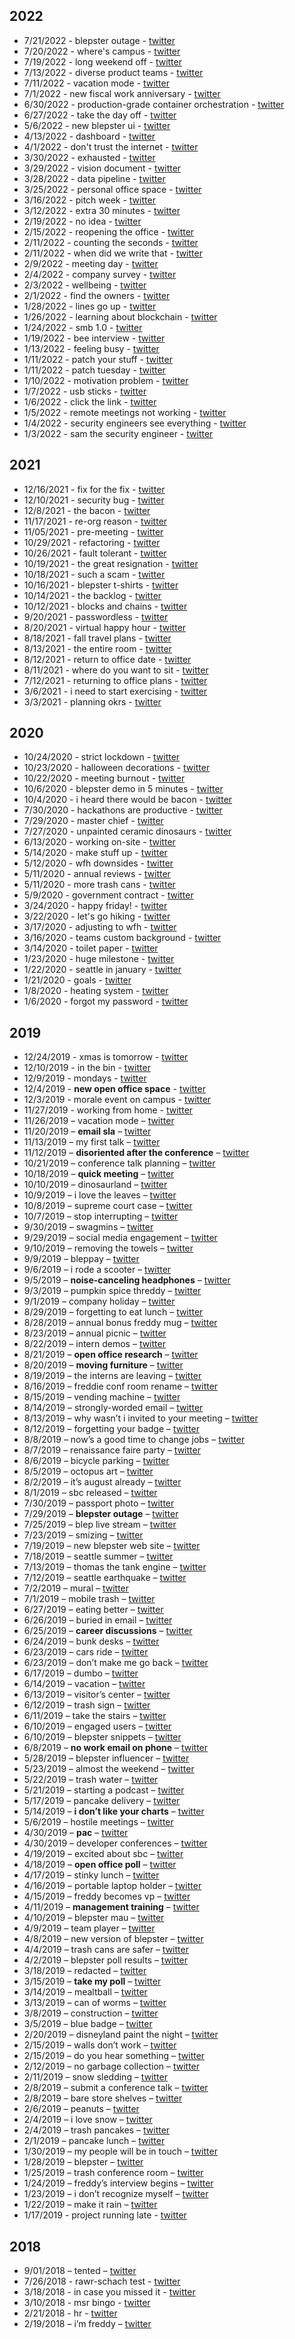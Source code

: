 
## 2022

* 7/21/2022 - blepster outage - [twitter](https://twitter.com/ThreddyRex/status/1550230473778950144)
* 7/20/2022 - where's campus - [twitter](https://twitter.com/ThreddyRex/status/1549920181597528066)
* 7/19/2022 - long weekend off - [twitter](https://twitter.com/ThreddyRex/status/1549464791210553345)
* 7/13/2022 - diverse product teams - [twitter](https://twitter.com/ThreddyRex/status/1547328201868787712)
* 7/11/2022 - vacation mode - [twitter](https://twitter.com/ThreddyRex/status/1546589280704704514)
* 7/1/2022 - new fiscal work anniversary - [twitter](https://twitter.com/ThreddyRex/status/1542931453981257728)
* 6/30/2022 - production-grade container orchestration - [twitter](https://twitter.com/ThreddyRex/status/1542630931575361536)
* 6/27/2022 - take the day off - [twitter](https://twitter.com/ThreddyRex/status/1541469961280819200)
* 5/6/2022 - new blepster ui - [twitter](https://twitter.com/threddyrex/status/1522612422359404545)
* 4/13/2022 - dashboard - [twitter](https://twitter.com/threddyrex/status/1514393326065053697?s=20)
* 4/1/2022 - don't trust the internet - [twitter](https://twitter.com/threddyrex/status/1509913486955986944)
* 3/30/2022 - exhausted - [twitter](https://twitter.com/threddyrex/status/1509258910560968706?s=20)
* 3/29/2022 - vision document - [twitter](https://twitter.com/threddyrex/status/1508892432926081024?s=20)
* 3/28/2022 - data pipeline - [twitter](https://twitter.com/threddyrex/status/1508580977471201280?s=20)
* 3/25/2022 - personal office space - [twitter](https://twitter.com/threddyrex/status/1507462726464929794?s=20)
* 3/16/2022 - pitch week - [twitter](https://twitter.com/threddyrex/status/1504212667388633091?s=20)
* 3/12/2022 - extra 30 minutes - [twitter](https://twitter.com/threddyrex/status/1502746273912274947?s=20)
* 2/19/2022 - no idea - [twitter](https://twitter.com/threddyrex/status/1495118513588948992?s=20)
* 2/15/2022 - reopening the office - [twitter](https://twitter.com/threddyrex/status/1493694086338932739?s=20)
* 2/11/2022 - counting the seconds - [twitter](https://twitter.com/threddyrex/status/1492273751043411969?s=20)
* 2/11/2022 - when did we write that - [twitter](https://twitter.com/threddyrex/status/1492229114845040641?s=20)
* 2/9/2022 - meeting day - [twitter](https://twitter.com/threddyrex/status/1491483542617919492?s=20)
* 2/4/2022 - company survey - [twitter](https://twitter.com/threddyrex/status/1489734600544829441?s=20)
* 2/3/2022 - wellbeing - [twitter](https://twitter.com/threddyrex/status/1489399290405744640?s=20)
* 2/1/2022 - find the owners - [twitter](https://twitter.com/threddyrex/status/1488594790140682240?s=20)
* 1/28/2022 - lines go up - [twitter](https://twitter.com/threddyrex/status/1487154432521355264?s=20)
* 1/26/2022 - learning about blockchain - [twitter](https://twitter.com/threddyrex/status/1486489756204630020?s=20)
* 1/24/2022 - smb 1.0 - [twitter](https://twitter.com/threddyrex/status/1485722640694136833?s=20)
* 1/19/2022 - bee interview - [twitter](https://twitter.com/threddyrex/status/1483906421548748806?s=20)
* 1/13/2022 - feeling busy - [twitter](https://twitter.com/threddyrex/status/1481746713215787009?s=20)
* 1/11/2022 - patch your stuff - [twitter](https://twitter.com/threddyrex/status/1481028909646761985?s=20)
* 1/11/2022 - patch tuesday - [twitter](https://twitter.com/threddyrex/status/1481008988112101376?s=20)
* 1/10/2022 - motivation problem - [twitter](https://twitter.com/threddyrex/status/1480714446351716356?s=20)
* 1/7/2022 - usb sticks - [twitter](https://twitter.com/threddyrex/status/1479582184046428160?s=20)
* 1/6/2022 - click the link - [twitter](https://twitter.com/threddyrex/status/1479173730244829184?s=20)
* 1/5/2022 - remote meetings not working - [twitter](https://twitter.com/threddyrex/status/1478866543794540544?s=20)
* 1/4/2022 - security engineers see everything - [twitter](https://twitter.com/threddyrex/status/1478473095241367552?s=20)
* 1/3/2022 - sam the security engineer - [twitter](https://twitter.com/threddyrex/status/1478123383095054336?s=20)


## 2021

* 12/16/2021 - fix for the fix - [twitter](https://twitter.com/threddyrex/status/1471578425953447937?s=20)
* 12/10/2021 - security bug - [twitter](https://twitter.com/threddyrex/status/1469432695931367424?s=20)
* 12/8/2021 - the bacon - [twitter](https://twitter.com/threddyrex/status/1468665766702563329?s=20)
* 11/17/2021 - re-org reason - [twitter](https://twitter.com/threddyrex/status/1461028318422056961?s=20)
* 11/05/2021 - pre-meeting - [twitter](https://twitter.com/threddyrex/status/1456715477992886275?s=20)
* 10/29/2021 - refactoring - [twitter](https://twitter.com/threddyrex/status/1454188100763013126?s=20)
* 10/26/2021 - fault tolerant - [twitter](https://twitter.com/threddyrex/status/1453142397601206276?s=20)
* 10/19/2021 - the great resignation - [twitter](https://twitter.com/threddyrex/status/1450543284737089538?s=20)
* 10/18/2021 - such a scam - [twitter](https://twitter.com/threddyrex/status/1450166457241726976?s=20)
* 10/16/2021 - blepster t-shirts - [twitter](https://twitter.com/threddyrex/status/1449478206533242881?s=20)
* 10/14/2021 - the backlog - [twitter](https://twitter.com/threddyrex/status/1448712549260611590?s=20)
* 10/12/2021 - blocks and chains - [twitter](https://twitter.com/threddyrex/status/1448050111724941316?s=20)
* 9/20/2021 - passwordless - [twitter](https://twitter.com/threddyrex/status/1440048859359551491?s=20)
* 8/20/2021 - virtual happy hour - [twitter](https://twitter.com/threddyrex/status/1428787775642374151?s=20)
* 8/18/2021 - fall travel plans - [twitter](https://twitter.com/threddyrex/status/1428114550469971969?s=20)
* 8/13/2021 - the entire room - [twitter](https://twitter.com/threddyrex/status/1426235463849807882?s=20)
* 8/12/2021 - return to office date - [twitter](https://twitter.com/threddyrex/status/1425878595822522368?s=20)
* 8/11/2021 - where do you want to sit - [twitter](https://twitter.com/threddyrex/status/1425538661001490434?s=20)
* 7/12/2021 - returning to office plans - [twitter](https://twitter.com/threddyrex/status/1414656059256414223?s=20)
* 3/6/2021 - i need to start exercising - [twitter](https://twitter.com/threddyrex/status/1368301778379313152?s=20)
* 3/3/2021 - planning okrs - [twitter](https://twitter.com/threddyrex/status/1367272335066103820?s=20)


## 2020


* 10/24/2020 - strict lockdown - [twitter](https://twitter.com/threddyrex/status/1320062007924588544?s=20)
* 10/23/2020 - halloween decorations - [twitter](https://twitter.com/threddyrex/status/1319718220874432512?s=20)
* 10/22/2020 - meeting burnout - [twitter](https://twitter.com/threddyrex/status/1319436441441595393?s=20)
* 10/6/2020 - blepster demo in 5 minutes - [twitter](https://twitter.com/threddyrex/status/1313566190350946304?s=20)
* 10/4/2020 - i heard there would be bacon - [twitter](https://twitter.com/threddyrex/status/1312835990449393664?s=20)
* 7/30/2020 - hackathons are productive - [twitter](https://twitter.com/threddyrex/status/1288880107319201792?s=20)
* 7/29/2020 - master chief - [twitter](https://twitter.com/threddyrex/status/1288601977580969984?s=20)
* 7/27/2020 - unpainted ceramic dinosaurs - [twitter](https://twitter.com/threddyrex/status/1287883820918702080?s=20)
* 6/13/2020 - working on-site - [twitter](https://twitter.com/threddyrex/status/1271926208733704192?s=20)
* 5/14/2020 - make stuff up - [twitter](https://twitter.com/threddyrex/status/1261061826701176832?s=20)
* 5/12/2020 - wfh downsides - [twitter](https://twitter.com/threddyrex/status/1260291288026341376?s=20)
* 5/11/2020 - annual reviews - [twitter](https://twitter.com/threddyrex/status/1259986539796328448?s=20)
* 5/11/2020 - more trash cans - [twitter](https://twitter.com/threddyrex/status/1259879234362720257?s=20)
* 5/9/2020 - government contract - [twitter](https://twitter.com/threddyrex/status/1259347514932617216?s=20)
* 3/24/2020 - happy friday! - [twitter](https://twitter.com/threddyrex/status/1242527113694998529?s=20)
* 3/22/2020 - let's go hiking - [twitter](https://twitter.com/threddyrex/status/1241794342743724034?s=20)
* 3/17/2020 - adjusting to wfh - [twitter](https://twitter.com/threddyrex/status/1240020684752834560?s=20)
* 3/16/2020 - teams custom background - [twitter](https://twitter.com/threddyrex/status/1239673214285918210?s=20)
* 3/14/2020 - toilet paper - [twitter](https://twitter.com/threddyrex/status/1238985544807284737?s=20)
* 1/23/2020 - huge milestone - [twitter](https://twitter.com/threddyrex/status/1220433849274060800?s=20)
* 1/22/2020 - seattle in january - [twitter](https://twitter.com/threddyrex/status/1220054118091223040?s=20)
* 1/21/2020 - goals - [twitter](https://twitter.com/threddyrex/status/1219650470928506880?s=20)
* 1/8/2020 - heating system - [twitter](https://twitter.com/threddyrex/status/1215084781609709568?s=20)
* 1/6/2020 - forgot my password - [twitter](https://twitter.com/threddyrex/status/1214259213213433856?s=20)


## 2019

* 12/24/2019 - xmas is tomorrow - [twitter](https://twitter.com/threddyrex/status/1209568869553074176?s=20)
* 12/10/2019 - in the bin - [twitter](https://twitter.com/threddyrex/status/1204640490651439105?s=20)
* 12/9/2019 - mondays - [twitter](https://twitter.com/threddyrex/status/1204104264953393152)
* 12/4/2019 - **new open office space** - [twitter](https://twitter.com/threddyrex/status/1202308224344420352)
* 12/3/2019 - morale event on campus - [twitter](https://twitter.com/threddyrex/status/1201988366931116032)
* 11/27/2019 - working from home - [twitter](https://twitter.com/threddyrex/status/1199755390574977024)
* 11/26/2019 – vacation mode – [twitter](https://twitter.com/threddyrex/status/1199402059348369408)
* 11/20/2019 – **email sla** – [twitter](https://twitter.com/threddyrex/status/1197281458911498246)
* 11/13/2019 – my first talk – [twitter](https://twitter.com/threddyrex/status/1194760162092838912)
* 11/12/2019 – **disoriented after the conference** – [twitter](https://twitter.com/threddyrex/status/1194342135446687744)
* 10/21/2019 – conference talk planning – [twitter](https://twitter.com/threddyrex/status/1186345587228233729)
* 10/18/2019 – **quick meeting** – [twitter](https://twitter.com/threddyrex/status/1185440705621049344)
* 10/10/2019 – dinosaurland – [twitter](https://twitter.com/threddyrex/status/1182381996946780160)
* 10/9/2019 – i love the leaves – [twitter](https://twitter.com/threddyrex/status/1182033917437591553)
* 10/8/2019 – supreme court case – [twitter](https://twitter.com/threddyrex/status/1181650045751320576)
* 10/7/2019 – stop interrupting – [twitter](https://twitter.com/threddyrex/status/1181369073487101952)
* 9/30/2019 – swagmins – [twitter](https://twitter.com/threddyrex/status/1178742057050853376)
* 9/29/2019 – social media engagement – [twitter](https://twitter.com/threddyrex/status/1178438554562641920)
* 9/10/2019 – removing the towels – [twitter](https://twitter.com/threddyrex/status/1171526376668594177)
* 9/9/2019 – bleppay – [twitter](https://twitter.com/threddyrex/status/1171182201653739520)
* 9/6/2019 – i rode a scooter – [twitter](https://twitter.com/threddyrex/status/1170088808479506432)
* 9/5/2019 – **noise-canceling headphones** – [twitter](https://twitter.com/threddyrex/status/1169717774236540928)
* 9/3/2019 – pumpkin spice threddy – [twitter](https://twitter.com/threddyrex/status/1169006823602642946)
* 9/1/2019 – company holiday – [twitter](https://twitter.com/threddyrex/status/1168277855370797056)
* 8/29/2019 – forgetting to eat lunch – [twitter](https://twitter.com/threddyrex/status/1167186981412986880)
* 8/28/2019 – annual bonus freddy mug – [twitter](https://twitter.com/threddyrex/status/1166785305526988801)
* 8/23/2019 – annual picnic – [twitter](https://twitter.com/threddyrex/status/1165003347759263744)
* 8/22/2019 – intern demos – [twitter](https://twitter.com/threddyrex/status/1164612989443424256)
* 8/21/2019 – **open office research** – [twitter](https://twitter.com/threddyrex/status/1164296583661252608)
* 8/20/2019 – **moving furniture** – [twitter](https://twitter.com/threddyrex/status/1163935096035897344)
* 8/19/2019 – the interns are leaving – [twitter](https://twitter.com/threddyrex/status/1163533165702475776)
* 8/16/2019 – freddie conf room rename – [twitter](https://twitter.com/threddyrex/status/1162466356370870272)
* 8/15/2019 – vending machine – [twitter](https://twitter.com/threddyrex/status/1162083262887448576)
* 8/14/2019 – strongly-worded email – [twitter](https://twitter.com/threddyrex/status/1161729693067993088)
* 8/13/2019 – why wasn’t i invited to your meeting – [twitter](https://twitter.com/threddyrex/status/1161367073567592448)
* 8/12/2019 – forgetting your badge – [twitter](https://twitter.com/threddyrex/status/1161012310149742592)
* 8/8/2019 – now’s a good time to change jobs – [twitter](https://twitter.com/threddyrex/status/1159547875639975937)
* 8/7/2019 – renaissance faire party – [twitter](https://twitter.com/threddyrex/status/1159192674189975554)
* 8/6/2019 – bicycle parking – [twitter](https://twitter.com/threddyrex/status/1158835414788009985)
* 8/5/2019 – octopus art – [twitter](https://twitter.com/threddyrex/status/1158492486802690048)
* 8/2/2019 – it’s august already – [twitter](https://twitter.com/threddyrex/status/1157431326032531456)
* 8/1/2019 – sbc released – [twitter](https://twitter.com/threddyrex/status/1157022319396577280)
* 7/30/2019 – passport photo – [twitter](https://twitter.com/threddyrex/status/1156293937851588608)
* 7/29/2019 – **blepster outage** – [twitter](https://twitter.com/threddyrex/status/1155915063221506048)
* 7/25/2019 – blep live stream – [twitter](https://twitter.com/threddyrex/status/1154489358956650496)
* 7/23/2019 – smizing – [twitter](https://twitter.com/threddyrex/status/1153769229750923264)
* 7/19/2019 – new blepster web site – [twitter](https://twitter.com/threddyrex/status/1152300659921674240)
* 7/18/2019 – seattle summer – [twitter](https://twitter.com/threddyrex/status/1151955948828647424?s=21)
* 7/13/2019 – thomas the tank engine – [twitter](https://twitter.com/threddyrex/status/1150131270065643520)
* 7/12/2019 – seattle earthquake – [twitter](https://twitter.com/threddyrex/status/1149784406711648256)
* 7/2/2019 – mural – [twitter](https://twitter.com/threddyrex/status/1146139594057928704?s=21)
* 7/1/2019 – mobile trash – [twitter](https://twitter.com/threddyrex/status/1145768618468073476)
* 6/27/2019 – eating better – [twitter](https://twitter.com/threddyrex/status/1144331534700204032)
* 6/26/2019 – buried in email – [twitter](https://twitter.com/threddyrex/status/1144001442329448448)
* 6/25/2019 – **career discussions** – [twitter](https://twitter.com/threddyrex/status/1143629255319773184)
* 6/24/2019 – bunk desks – [twitter](https://twitter.com/threddyrex/status/1143240290100056064)
* 6/23/2019 – cars ride – [twitter](https://twitter.com/threddyrex/status/1143004311619719168)
* 6/23/2019 – don’t make me go back – [twitter](https://twitter.com/threddyrex/status/1142973770182774784)
* 6/17/2019 – dumbo – [twitter](https://twitter.com/threddyrex/status/1140708200116658177)
* 6/14/2019 – vacation – [twitter](https://twitter.com/threddyrex/status/1139680502477025281)
* 6/13/2019 – visitor’s center – [twitter](https://twitter.com/threddyrex/status/1139261062602039296)
* 6/12/2019 – trash sign – [twitter](https://twitter.com/threddyrex/status/1138913380389908480)
* 6/11/2019 – take the stairs – [twitter](https://twitter.com/threddyrex/status/1138510903685423104)
* 6/10/2019 – engaged users – [twitter](https://twitter.com/threddyrex/status/1138199054213509120)
* 6/10/2019 – blepster snippets – [twitter](https://twitter.com/threddyrex/status/1138145400945238016)
* 6/8/2019 – **no work email on phone** – [twitter](https://twitter.com/threddyrex/status/1137500117563351040)
* 5/28/2019 – blepster influencer – [twitter](https://twitter.com/threddyrex/status/1133444095144210433)
* 5/23/2019 – almost the weekend – [twitter](https://twitter.com/threddyrex/status/1131681873006981120)
* 5/22/2019 – trash water – [twitter](https://twitter.com/threddyrex/status/1131282958789124096)
* 5/21/2019 – starting a podcast – [twitter](https://twitter.com/threddyrex/status/1130891057774833665)
* 5/17/2019 – pancake delivery – [twitter](https://twitter.com/threddyrex/status/1129520657635586048)
* 5/14/2019 – **i don’t like your charts** – [twitter](https://twitter.com/threddyrex/status/1128393271049252865)
* 5/6/2019 – hostile meetings – [twitter](https://twitter.com/threddyrex/status/1125477103921537024)
* 4/30/2019 – **pac** – [twitter](https://twitter.com/threddyrex/status/1123451425990815745)
* 4/30/2019 – developer conferences – [twitter](https://twitter.com/threddyrex/status/1123338704272052224)
* 4/19/2019 – excited about sbc – [twitter](https://twitter.com/threddyrex/status/1119333391671775232)
* 4/18/2019 – **open office poll** – [twitter](https://twitter.com/threddyrex/status/1118968606895693824)
* 4/17/2019 – stinky lunch – [twitter](https://twitter.com/threddyrex/status/1118612778590195712)
* 4/16/2019 – portable laptop holder – [twitter](https://twitter.com/threddyrex/status/1118209395328839680)
* 4/15/2019 – freddy becomes vp – [twitter](https://twitter.com/threddyrex/status/1117911421595947009)
* 4/11/2019 – **management training** – [twitter](https://twitter.com/threddyrex/status/1116438916687519744)
* 4/10/2019 – blepster mau – [twitter](https://twitter.com/threddyrex/status/1116092334041473024)
* 4/9/2019 – team player – [twitter](https://twitter.com/threddyrex/status/1115720639111806977)
* 4/8/2019 – new version of blepster – [twitter](https://twitter.com/threddyrex/status/1115385352846319616)
* 4/4/2019 – trash cans are safer – [twitter](https://twitter.com/threddyrex/status/1113895271971213312)
* 4/2/2019 – blepster poll results – [twitter](https://twitter.com/threddyrex/status/1113170217989885952)
* 3/18/2019 – redacted – [twitter](https://twitter.com/threddyrex/status/1107773750399795200)
* 3/15/2019 – **take my poll** – [twitter](https://twitter.com/threddyrex/status/1106621838275178496)
* 3/14/2019 – mealtball – [twitter](https://twitter.com/threddyrex/status/1106114158250979329)
* 3/13/2019 – can of worms – [twitter](https://twitter.com/threddyrex/status/1105980057791557632)
* 3/8/2019 – construction – [twitter](https://twitter.com/threddyrex/status/1104125208049283073)
* 3/5/2019 – blue badge – [twitter](https://twitter.com/threddyrex/status/1103069848299483136)
* 2/20/2019 – disneyland paint the night – [twitter](https://twitter.com/threddyrex/status/1098441125591887872)
* 2/15/2019 – walls don’t work – [twitter](https://twitter.com/threddyrex/status/1096676137483218944)
* 2/15/2019 – do you hear something – [twitter](https://twitter.com/threddyrex/status/1096649897325907968)
* 2/12/2019 – no garbage collection – [twitter](https://twitter.com/threddyrex/status/1095454477035814913)
* 2/11/2019 – snow sledding – [twitter](https://twitter.com/threddyrex/status/1095121602419732481)
* 2/8/2019 – submit a conference talk – [twitter](https://twitter.com/threddyrex/status/1093989765911785472)
* 2/8/2019 – bare store shelves – [twitter](https://twitter.com/threddyrex/status/1093952195626561537)
* 2/6/2019 – peanuts – [twitter](https://twitter.com/threddyrex/status/1093217527113474048)
* 2/4/2019 – i love snow – [twitter](https://twitter.com/threddyrex/status/1092551907451723777)
* 2/4/2019 – trash pancakes – [twitter](https://twitter.com/threddyrex/status/1092509765983395840)
* 2/1/2019 – pancake lunch – [twitter](https://twitter.com/threddyrex/status/1091365314648928256)
* 1/30/2019 – my people will be in touch – [twitter](https://twitter.com/threddyrex/status/1090684994299645953)
* 1/28/2019 – blepster – [twitter](https://twitter.com/threddyrex/status/1089959680741232640)
* 1/25/2019 – trash conference room – [twitter](https://twitter.com/threddyrex/status/1088871075499241472)
* 1/24/2019 – freddy’s interview begins – [twitter](https://twitter.com/threddyrex/status/1088508963778265088)
* 1/23/2019 – i don’t recognize myself – [twitter](https://twitter.com/threddyrex/status/1088146593281261568)
* 1/22/2019 – make it rain – [twitter](https://twitter.com/threddyrex/status/1087782553413595137)
* 1/17/2019 - project running late - [twitter](https://twitter.com/threddyrex/status/1085969323749855232?s=20)

## 2018

* 9/01/2018 – tented – [twitter](https://twitter.com/threddyrex/status/1035986359800889344)
* 7/26/2018 - rawr-schach test - [twitter](https://twitter.com/threddyrex/status/1022901798149869569?s=20)
* 3/18/2018 - in case you missed it - [twitter](https://twitter.com/threddyrex/status/975413278154268672?s=20)
* 3/10/2018 - msr bingo - [twitter](https://twitter.com/threddyrex/status/972508236107546624?s=20)
* 2/21/2018 - hr - [twitter](https://twitter.com/threddyrex/status/966427722900652032?s=20)
* 2/19/2018 – i’m freddy – [twitter](https://twitter.com/threddyrex/status/965620244457779201)
